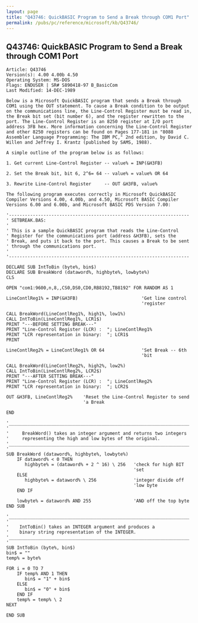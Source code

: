 ```yaml
---
layout: page
title: "Q43746: QuickBASIC Program to Send a Break through COM1 Port"
permalink: /pubs/pc/reference/microsoft/kb/Q43746/
---
```


## Q43746: QuickBASIC Program to Send a Break through COM1 Port

	Article: Q43746
	Version(s): 4.00 4.00b 4.50
	Operating System: MS-DOS
	Flags: ENDUSER | SR# S890418-97 B_BasicCom
	Last Modified: 14-DEC-1989
	
	Below is a Microsoft QuickBASIC program that sends a Break through
	COM1 using the OUT statement. To cause a Break condition to be output
	on the communications line, the Line-Control Register must be read in,
	the Break bit set (bit number 6), and the register rewritten to the
	port. The Line-Control Register is an 8250 register at I/O port
	address 3FB hex. More information concerning the Line-Control Register
	and other 8250 registers can be found on Pages 177-181 in "8088
	Assembler Language Programming: The IBM PC," 2nd edition, by David C.
	Willen and Jeffrey I. Krantz (published by SAMS, 1988).
	
	A simple outline of the program below is as follows:
	
	1. Get current Line-Control Register -- value% = INP(&H3FB)
	
	2. Set the Break bit, bit 6, 2^6= 64 -- value% = value% OR 64
	
	3. Rewrite Line-Control Register     -- OUT &H3FB, value%
	
	The following program executes correctly in Microsoft QuickBASIC
	Compiler Versions 4.00, 4.00b, and 4.50, Microsoft BASIC Compiler
	Versions 6.00 and 6.00b, and Microsoft BASIC PDS Version 7.00:
	
	'--------------------------------------------------------------------
	' SETBREAK.BAS:
	'
	' This is a sample QuickBASIC program that reads the Line-Control
	' Register for the communications port (address &H3FB), sets the
	' Break, and puts it back to the port. This causes a Break to be sent
	' through the communications port.
	'
	'--------------------------------------------------------------------
	
	DECLARE SUB IntToBin (byte%, bin$)
	DECLARE SUB BreakWord (dataword%, highbyte%, lowbyte%)
	CLS
	
	OPEN "com1:9600,n,8,,CS0,DS0,CD0,RB8192,TB8192" FOR RANDOM AS 1
	
	LineContlReg1% = INP(&H3FB)                        'Get line control
	                                                   'register
	
	CALL BreakWord(LineContlReg1%, high1%, low1%)
	CALL IntToBin(LineContlReg1%, LCR1$)
	PRINT "---BEFORE SETTING BREAK---"
	PRINT "Line-Control Register (LCR) :  "; LineContlReg1%
	PRINT "LCR representation in binary:  "; LCR1$
	PRINT
	
	LineContlReg2% = LineContlReg1% OR 64              'Set Break -- 6th
	                                                   'bit
	
	CALL BreakWord(LineContlReg2%, high2%, low2%)
	CALL IntToBin(LineContlReg2%, LCR2$)
	PRINT "---AFTER SETTING BREAK---"
	PRINT "Line-Control Register (LCR) :  "; LineContlReg2%
	PRINT "LCR representation in binary:  "; LCR2$
	
	OUT &H3FB, LineContlReg2%    'Reset the Line-Control Register to send
	                             'a Break
	
	END
	
	'____________________________________________________________________
	'
	'     BreakWord() takes an integer argument and returns two integers
	'     representing the high and low bytes of the original.
	'____________________________________________________________________
	'
	SUB BreakWord (dataword%, highbyte%, lowbyte%)
	    IF dataword% < 0 THEN
	       highbyte% = (dataword% + 2 ^ 16) \ 256   'check for high BIT
	                                                'set
	    ELSE
	       highbyte% = dataword% \ 256              'integer divide off
	                                                'low byte
	    END IF
	
	    lowbyte% = dataword% AND 255                'AND off the top byte
	END SUB
	
	'____________________________________________________________________
	'
	'    IntToBin() takes an INTEGER argument and produces a
	'    binary string representation of the INTEGER.
	'____________________________________________________________________
	'
	SUB IntToBin (byte%, bin$)
	bin$ = ""
	temp% = byte%
	
	FOR i = 0 TO 7
	    IF temp% AND 1 THEN
	       bin$ = "1" + bin$
	    ELSE
	       bin$ = "0" + bin$
	    END IF
	    temp% = temp% \ 2
	NEXT
	
	END SUB
